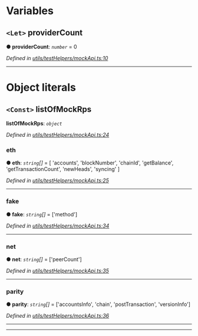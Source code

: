 

# Variables

<a id="providercount"></a>

## `<Let>` providerCount

**● providerCount**: *`number`* = 0

*Defined in [utils/testHelpers/mockApi.ts:10](https://github.com/paritytech/js-libs/blob/aea9973/packages/light.js/src/utils/testHelpers/mockApi.ts#L10)*

___

# Object literals

<a id="listofmockrps"></a>

## `<Const>` listOfMockRps

**listOfMockRps**: *`object`*

*Defined in [utils/testHelpers/mockApi.ts:24](https://github.com/paritytech/js-libs/blob/aea9973/packages/light.js/src/utils/testHelpers/mockApi.ts#L24)*

<a id="listofmockrps.eth"></a>

###  eth

**● eth**: *`string`[]* =  [
    'accounts',
    'blockNumber',
    'chainId',
    'getBalance',
    'getTransactionCount',
    'newHeads',
    'syncing'
  ]

*Defined in [utils/testHelpers/mockApi.ts:25](https://github.com/paritytech/js-libs/blob/aea9973/packages/light.js/src/utils/testHelpers/mockApi.ts#L25)*

___
<a id="listofmockrps.fake"></a>

###  fake

**● fake**: *`string`[]* =  ['method']

*Defined in [utils/testHelpers/mockApi.ts:34](https://github.com/paritytech/js-libs/blob/aea9973/packages/light.js/src/utils/testHelpers/mockApi.ts#L34)*

___
<a id="listofmockrps.net"></a>

###  net

**● net**: *`string`[]* =  ['peerCount']

*Defined in [utils/testHelpers/mockApi.ts:35](https://github.com/paritytech/js-libs/blob/aea9973/packages/light.js/src/utils/testHelpers/mockApi.ts#L35)*

___
<a id="listofmockrps.parity"></a>

###  parity

**● parity**: *`string`[]* =  ['accountsInfo', 'chain', 'postTransaction', 'versionInfo']

*Defined in [utils/testHelpers/mockApi.ts:36](https://github.com/paritytech/js-libs/blob/aea9973/packages/light.js/src/utils/testHelpers/mockApi.ts#L36)*

___

___

